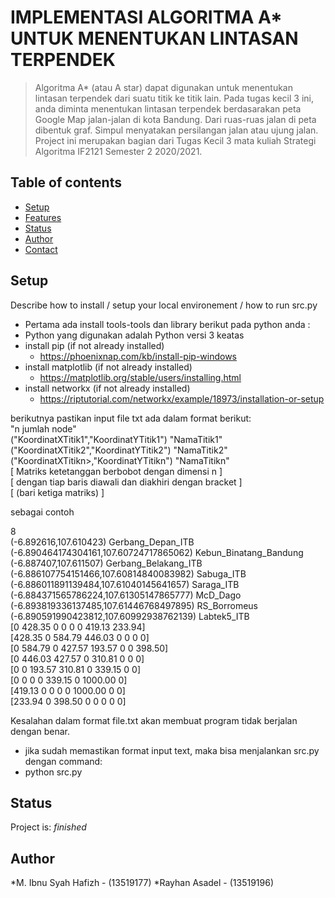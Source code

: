 # IMPLEMENTASI ALGORITMA A* UNTUK MENENTUKAN LINTASAN TERPENDEK
> Algoritma A* (atau A star) dapat digunakan untuk menentukan lintasan terpendek dari suatu titik ke titik lain. Pada tugas kecil 3 ini, anda diminta menentukan lintasan terpendek berdasarakan peta Google Map jalan-jalan di kota Bandung. Dari ruas-ruas jalan di peta dibentuk graf. Simpul menyatakan persilangan jalan atau ujung jalan.
Project ini merupakan bagian dari Tugas Kecil 3
mata kuliah Strategi Algoritma IF2121 Semester 2 2020/2021.

## Table of contents
* [Setup](#setup)
* [Features](#features)
* [Status](#status)
* [Author](#author)
* [Contact](#contact)

## Setup
Describe how to install / setup your local environement / how to run src.py
* Pertama ada install tools-tools dan library berikut pada python anda :
* Python yang digunakan adalah Python versi 3 keatas
* install pip (if not already installed)
	* https://phoenixnap.com/kb/install-pip-windows
* install matplotlib (if not already installed)
	* https://matplotlib.org/stable/users/installing.html
* install networkx (if not already installed)
	* https://riptutorial.com/networkx/example/18973/installation-or-setup

berikutnya pastikan input file txt ada dalam format berikut:  
"n jumlah node"  
("KoordinatXTitik1","KoordinatYTitik1") "NamaTitik1"  
("KoordinatXTitik2","KoordinatYTitik2") "NamaTitik2"  
("KoordinatXTitikn>,"KoordinatYTitikn") "NamaTitikn"  
[ Matriks ketetanggan berbobot dengan dimensi n         ]  
[ dengan tiap baris diawali dan diakhiri dengan bracket ]  
[ (bari ketiga matriks)                                 ]  

sebagai contoh

8  
(-6.892616,107.610423) Gerbang_Depan_ITB  
(-6.890464174304161,107.60724717865062) Kebun_Binatang_Bandung  
(-6.887407,107.611507) Gerbang_Belakang_ITB  
(-6.886107754151466,107.60814840083982) Sabuga_ITB  
(-6.886011891139484,107.61040145641657) Saraga_ITB  
(-6.884371565786224,107.61305147865777) McD_Dago  
(-6.893819336137485,107.61446768497895) RS_Borromeus  
(-6.890591990423812,107.60992938762139) Labtek5_ITB  
[0 428.35 0 0 0 0 419.13 233.94]  
[428.35 0 584.79 446.03 0 0 0 0]  
[0 584.79 0 427.57 193.57 0 0 398.50]  
[0 446.03 427.57 0 310.81 0 0 0]  
[0 0 193.57 310.81 0 339.15 0 0]  
[0 0 0 0 339.15 0 1000.00 0]  
[419.13 0 0 0 0 1000.00 0 0]  
[233.94 0 398.50 0 0 0 0 0]  

Kesalahan dalam format file.txt akan membuat program tidak berjalan dengan benar.

* jika sudah memastikan format input text, maka bisa menjalankan src.py dengan command:
* python src.py

## Status
Project is:  _finished_

## Author
*M. Ibnu Syah Hafizh - (13519177)
*Rayhan Asadel - (13519196)



